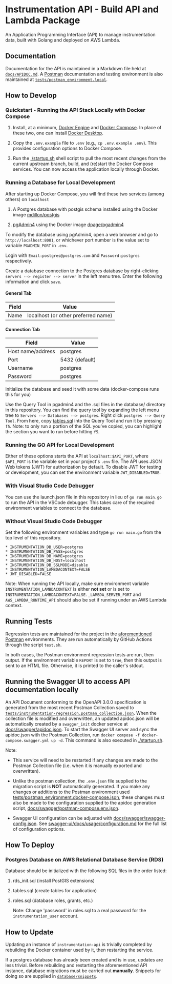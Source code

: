 # Instrumentation API - Build API and Lambda Package

An Application Programming Interface (API) to manage instrumentation data, built with Golang and deployed on AWS Lambda.

## Documentation

Documentation for the API is maintained in a Markdown file held at [`docs/APIDOC.md`](./docs/APIDOC.md). A [Postman](https://www.postman.com/api-documentation-tool/) documentation and testing environment is also maintained at [`tests/postman_environment.local`](./tests/postman_environment.local.json).

## How to Develop

### Quickstart - Running the API Stack Locally with Docker Compose

1. Install, at a minimum, [Docker Engine](https://docs.docker.com/engine/install/) and [Docker Compose](https://docs.docker.com/compose/install/). In place of these two, one can install [Docker Desktop](https://docs.docker.com/desktop/).

2. Copy the `.env.example` file to `.env` (e.g., `cp .env.example .env`). This provides configuration options to Docker Compose.

3. Run the [./startup.sh](./startup.sh) shell script to pull the most recent changes from the current upstream branch, build, and (re)start the Docker Compose services. You can now access the application locally through Docker.

### Running a Database for Local Development

After starting up Docker Compose, you will find these two services (among others) on `localhost`

   1. A Postgres database with postgis schema installed using the Docker image [mdillon/postgis](https://hub.docker.com/r/mdillon/postgis/)

   2. [pgAdmin4](https://www.pgadmin.org/) using the Docker image [dpage/pgadmin4](https://hub.docker.com/r/dpage/pgadmin4/)

To modify the database using pgAdmin4, open a web browser and go to `http://localhost:8081`, or whichever port number is the value set to variable `PGADMIN_PORT` in `.env`.

Login with `Email:postgres@postgres.com` and `Password:postgres` respectively.

Create a database connection to the Postgres database by right-clicking `servers --> register --> server` in the left menu tree. Enter the following information and click `save`.

#### General Tab

| Field | Value                               |
| ----- | ----------------------------------- |
| Name  | localhost (or other preferred name) |

#### Connection Tab

| Field             | Value          |
| ----------------- | -------------- |
| Host name/address | postgres       |
| Port              | 5432 (default) |
| Username          | postgres       |
| Password          | postgres       |

Initialize the database and seed it with some data (docker-compose runs this for you)

   Use the Query Tool in pgadmin4 and the .sql files in the database/ directory in this repository. You can find the query tool by expanding the left menu tree to `Servers --> Databases --> postgres`. Right click `postgres --> Query Tool`. From here, copy [tables.sql](database/sql/10-tables.sql) into the Query Tool and run it by pressing `f5`. Note: to only run a portion of the SQL you've copied, you can highlight the section you want to run before hitting `f5`.

### Running the GO API for Local Development

Either of these options starts the API at `localhost:$API_PORT`, where `$API_PORT` is the variable set in your project's `.env` file. The API uses JSON Web tokens (JWT) for authorization by default.  To disable JWT for testing or development, you can set the environment variable `JWT_DISABLED=TRUE`.

### With Visual Studio Code Debugger

You can use the launch.json file in this repository in lieu of `go run main.go` to run the API in the VSCode debugger.  This takes care of the required environment variables to connect to the database.

### Without Visual Studio Code Debugger

Set the following environment variables and type `go run main.go` from the top level of this repository.

    * INSTRUMENTATION_DB_USER=postgres
    * INSTRUMENTATION_DB_PASS=postgres
    * INSTRUMENTATION_DB_NAME=postgres
    * INSTRUMENTATION_DB_HOST=localhost
    * INSTRUMENTATION_DB_SSLMODE=disable
    * INSTRUMENTATION_LAMBDACONTEXT=FALSE
    * JWT_DISABLED=FALSE

Note: When running the API locally, make sure environment variable `INSTRUMENTATION_LAMBDACONTEXT` is either **not set** or is set to `INSTRUMENTATION_LAMBDACONTEXT=FALSE`. `_LAMBDA_SERVER_PORT` and `AWS_LAMBDA_RUNTIME_API` should also be set if running under an AWS Lambda context.

## Running Tests

Regression tests are maintained for the project in the [aforementioned](#documentation) [Postman](https://www.postman.com/api-documentation-tool/) environments. They are run automatically by GitHub Actions through the script `test.sh`.

In both cases, the Postman environment regression tests are run, then output. If the environment variable `REPORT` is set to `true`, then this output is sent to an HTML file. Otherwise, it is printed to the caller's stdout.

## Running the Swagger UI to access API documentation locally

An API Document conforming to the OpenAPI 3.0.0 specification is generated from the most recent Postman Collection saved to [`tests/instrumentation-regression.postman_collection.json`](./tests/instrumentation-regression.postman_collection.json). When the collection file is modified and overwritten, an updated apidoc.json will be automatically created by a `swagger_init` docker service at [docs/swagger/apidoc.json](./docs/swagger/apidoc.json). To start the Swagger UI server and sync the apidoc.json with the Postman Collection, run `docker compose -f docker-compose.swagger.yml up -d`. This command is also executed in [./startup.sh](./startup.sh).

Note:

- This service will need to be restarted if any changes are made to the Postman Collection file (i.e. when it is manually exported and overwritten).

- Unlike the postman collection, the `.env.json` file supplied to the migration script is **NOT**  automatically generated. If you make any changes or additions to the Postman environment used [tests/postman_environment.docker-compose.json](./tests/postman_environment.docker-compose.json), these changes must also be made to the configuration supplied to the apidoc generation script, [docs/swagger/postman-compose.env.json](./docs/swagger/postman-compose.env.json).

- Swagger UI configuration can be adjusted with [docs/swagger/swagger-config.json](./docs/swagger/swagger-config.json). See [swagger-ui/docs/usage/configuration.md](https://github.com/swagger-api/swagger-ui/blob/0b8de2c1796e67602bcbbc6d35c99cb167acf388/docs/usage/configuration.md) for the full list of configuration options.

## How To Deploy

### Postgres Database on AWS Relational Database Service (RDS)

Database should be initialized with the following SQL files in the order listed:

1. rds_init.sql (install PostGIS extensions)

1. tables.sql (create tables for application)

1. roles.sql (database roles, grants, etc.)

   Note: Change 'password' in roles.sql to a real password for the `instrumentation_user` account.

## How to Update

Updating an instance of `instrumentation-api` is trivially completed by rebuilding the Docker container used by it, then restarting the service.

If a postgres database has already been created and is in use, updates are less trivial. Before rebuilding and restarting the aforementioned API instance, database migrations must be carried out **manually**. Snippets for doing so are supplied in [`database/snippets`](./database/snippets).
